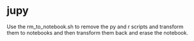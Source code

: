 # jupy

Use the rm_to_notebook.sh to remove the py and r scripts and transform them to notebooks and then transform them back and erase the notebook.